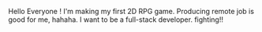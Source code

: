 Hello Everyone !
I'm making my first 2D RPG game.
Producing remote job is good for me, hahaha.
I want to be a full-stack developer. fighting!!
